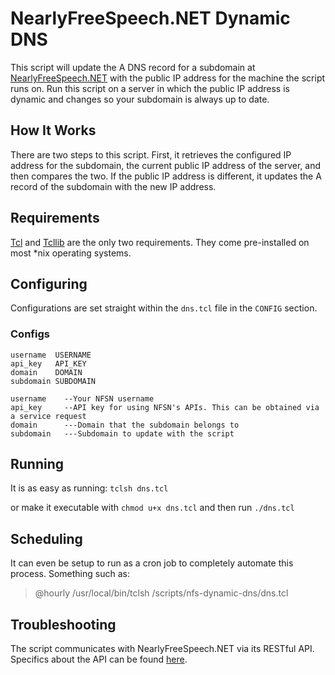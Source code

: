 # NearlyFreeSpeech.NET Dynamic DNS
This script will update the A DNS record for a subdomain at [NearlyFreeSpeech.NET](https://www.nearlyfreespeech.net)
with the public IP address for the machine the script runs on. Run this script on a server in which the public IP
address is dynamic and changes so your subdomain is always up to date.

## How It Works
There are two steps to this script. First, it retrieves the configured IP address for the subdomain, the current public
IP address of the server, and then compares the two. If the public IP address is different, it updates the A record of
the subdomain with the new IP address.

## Requirements
[Tcl](http://www.tcl.tk/software/tcltk) and [Tcllib](http://www.tcl.tk/software/tcllib) are the only two requirements. They come pre-installed on most *nix operating systems.

## Configuring
Configurations are set straight within the `dns.tcl` file in the `CONFIG` section.

### Configs
```
username  USERNAME
api_key   API_KEY
domain    DOMAIN
subdomain SUBDOMAIN
```
```
username    --Your NFSN username
api_key     --API key for using NFSN's APIs. This can be obtained via a service request
domain      ---Domain that the subdomain belongs to
subdomain   ---Subdomain to update with the script
```

## Running
It is as easy as running: `tclsh dns.tcl`

or make it executable with `chmod u+x dns.tcl` and then run `./dns.tcl`

## Scheduling
It can even be setup to run as a cron job to completely automate this process. Something such as:
> @hourly /usr/local/bin/tclsh /scripts/nfs-dynamic-dns/dns.tcl

## Troubleshooting
The script communicates with NearlyFreeSpeech.NET via its RESTful API. Specifics about the API can be found [here](https://members.nearlyfreespeech.net/wiki/API/Introduction).
